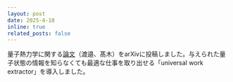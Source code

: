 ```yaml
---
layout: post
date: 2025-4-18
inline: true
related_posts: false
---
```

量子熱力学に関する[論文](https://arxiv.org/abs/2504.12373)（渡邉、髙木）をarXivに投稿しました。与えられた量子状態の情報を知らなくても最適な仕事を取り出せる「universal work extractor」を導入しました。

